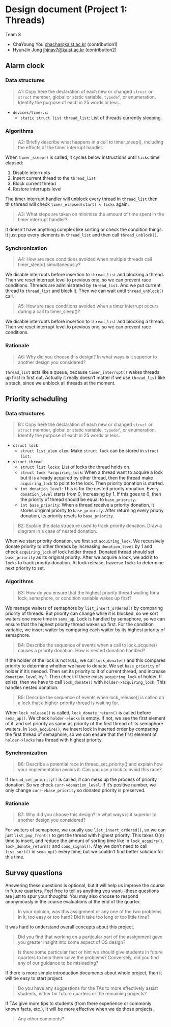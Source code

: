 # Design document (Project 1: Threads)

Team 3

- ChaYoung You <chacha@kaist.ac.kr> (contribution1)
- HyunJin Jung <jhjnav7@kaist.ac.kr> (contribution2)

## Alarm clock

### Data structures

> A1: Copy here the declaration of each new or changed `struct` or `struct`
> member, global or static variable, `typedef`, or enumeration. Identify the
> purpose of each in 25 words or less.

- `devices/timer.c`:
    - `static struct list thread_list`: List of threads currently sleeping.

### Algorithms

> A2: Briefly describe what happens in a cell to timer_sleep(), including the
> effects of the timer interrupt handler.

When `timer_sleep()` is called, it cycles below instructions until `ticks` time
elapsed:

1. Disable interrupts
2. Insert current thread to the `thread_list`
3. Block current thread
4. Restore interrupts level

The timer interrupt handler will unblock every thread in `thread_list` then this
thread will check `timer_elapsed(start) < ticks` again.

> A3: What steps are taken on minimize the amount of time spent in the timer
> interrupt handler?

It doesn't have anything complex like sorting or check the condition things. It
just pop every elements in `thread_list` and then call `thread_unblock()`.

### Synchronization

> A4: How are race conditions avoided when multiple threads call timer_sleep()
> simultaneously?

We disable interrupts before insertion to `thread_list` and blocking a thread.
Then we reset interrupt level to previous one, so we can prevent race
conditions. Threads are administrated by `thread_list`. And we put current
thread to `thread_list` and block it. Then we can wait until `thread_unblock()`
call.

> A5: How are race conditions avoided when a timer interrupt occurs during a
> call to timer_sleep()?

We disable interrupts before insertion to `thread_list` and blocking a thread.
Then we reset interrupt level to previous one, so we can prevent race
conditions.

### Rationale

> A6: Why did you choose this design? In what ways is it superior to another
> design you considered?

`thread_list` acts like a queue, because `timer_interrupt()` wakes threads up
first in first out. Actually it really doesn’t matter if we use `thread_list`
like a stack, since we unblock all threads at the moment.

## Priority scheduling

### Data structures

> B1: Copy here the declaration of each new or changed `struct` or `struct`
> member, global or static variable, `typedef`, or enumeration. Identify the
> purpose of each in 25 words or less.

- `struct lock`
    - `struct list_elem elem`: Make `struct lock` can be stored in
      `struct list`.
- `struct thread`
    - `struct list locks`: List of locks the thread holds on.
    - `struct lock *acquiring_lock`: When a thread want to acquire a lock but it
      is already acquired by other thread, then the thread make `acquiring_lock`
      to point to the lock. Then priority donation is started.
    - `int donation_level`: This is for the nested priority donation. Every
      `donation_level` starts from 0, increasing by 1. If this goes to 0, then
      the priority of thread should be equal to `base_priority`.
    - `int base_priority`: When a thread receive a priority donation, it stores
      original priority to `base_priority`. After returning every prioriy
      donation, its priority resets to `base_priority`.

> B2: Explain the data structure used to track priority donation. Draw a diagram
> in a case of nested donation.

When we start priority donation, we first set `acquiring_lock`. We recursively
donate priority to other threads by increasing `donation_level` by 1 and check
`acquiring_lock` of lock holder thread. Donated thread should set
`base_priority` as its original priority. After we acquire a lock, we add it to
`locks` to track priority donation. At lock release, traverse `locks` to
determine next priority to set.

### Algorithms

> B3: How do you ensure that the highest priority thread waiting for a lock,
> semaphore, or condition variable wakes up first?

We manage waiters of semaphore by `list_insert_ordered()` by comparing priority
of threads. But priority can change while it is blocked, so we sort waiters one
more time in `sema_up`. Lock is handled by semaphore, so we can ensure that the
highest priority thread wakes up first. For the condition variable, we insert
waiter by comparing each waiter by its highest priority of semaphore.

> B4: Describe the sequence of events when a call to lock_acquire() causes a
> priority donation. How is nested donation handled?

If the holder of the lock is not `NULL`, we call `lock_donate()` and this
compares priority to determine whether we have to donate. We set `base_priority`
of holder if it’s needed. Then set its priority to it of current thread, and
increase `donation_level` by 1. Then check if there exists `acquiring_lock` of
holder. If exists, then we have to call `lock_donate()` with
`holder->acquiring_lock`. This handles nested donation.

> B5: Describe the sequence of events when lock_release() is called on a lock
> that a higher-priority thread is waiting for.

When `lock_release()` is called, `lock_donate_return()` is called before
`sema_up()`. We check `holder->locks` is empty. If not, we see the first element
of it, and set priority as same as priority of the first thread of its semaphore
waiters. In `lock_acquire()`, we insert lock in inserted order by comparing the
first thread of semaphore, so we can ensure that the first element of
`holder->locks` has thread with highest priority.

### Synchronization

> B6: Describe a potential race in thread_set_priority() and explain how your
> implementation avoids it. Can you use a lock to avoid this race?

If `thread_set_priority()` is called, it can mess up the process of priority
donation. So we check `curr->donation_level`. If it’s positive number, we only
change `curr->base_priority` so donated priority is preserved.

### Rationale

> B7: Why did you choose this design? In what ways is it superior to another
> design you considered?

For waiters of semaphore, we usually use `list_insert_ordered()`, so we can just
`list_pop_front()` to get the thread with highest priority. This takes O(n) time
to insert, and reduce the amount of sorting time like in `lock_acquire()`,
`lock_donate_return()` and `cond_signal()`. May we don’t need to call
`list_sort()` in `sema_up()` every time, but we couldn’t find better solution
for this time.

## Survey questions

Answering these questions is optional, but it will help us improve the course in
future quarters. Feel free to tell us anything you want--these questions are
just to spur your thoughts. You may also choose to respond anonymously in the
course evaluations at the end of the quarter.

> In your opinion, was this assignment or any one of the two problems in it, too
> easy or too hard? Did it take too long or too little time?

It was hard to understand overall concepts about this project.

> Did you find that working on a particular part of the assignment gave you
> greater insight into some aspect of OS design?

> Is there some particular fact or hint we should give students in future
> quarters to help them solve the problems? Conversely, did you find any of our
> guidance to be misleading?

If there is more simple introduction documents about whole project, then it will
be easy to start project.

> Do you have any suggestions for the TAs to more effectively assist students,
> either for future quarters or the remaining projects?

If TAs give more tips to students (from there experience or commonly known
facts, etc.), It will be more effective when we do those projects.

> Any other comments?
